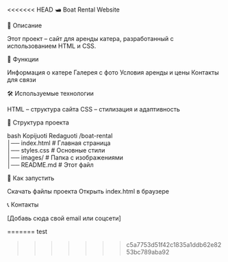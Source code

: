 <<<<<<< HEAD
🛥️ Boat Rental Website

🚀 Описание

Этот проект – сайт для аренды катера, разработанный с использованием HTML и CSS.

🔹 Функции

Информация о катере
Галерея с фото
Условия аренды и цены
Контакты для связи

🛠️ Используемые технологии

HTML – структура сайта
CSS – стилизация и адаптивность

📂 Структура проекта

bash
Kopijuoti
Redaguoti
/boat-rental  
│── index.html  # Главная страница  
│── styles.css  # Основные стили  
│── images/     # Папка с изображениями  
│── README.md   # Этот файл  

📌 Как запустить

Скачать файлы проекта
Открыть index.html в браузере

📞 Контакты

[Добавь сюда свой email или соцсети]

=======
test
>>>>>>> c5a7753d51f42c1835a1ddb62e8253bc789aba92
